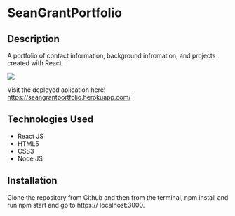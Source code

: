 # SeanGrantPortfolio

## Description
A portfolio of contact information, background infromation, and projects created with React.

<img src="portfoloPic.jpg">

Visit the deployed aplication here! https://seangrantportfolio.herokuapp.com/

## Technologies Used
<ul>
    <li>React JS</li>
    <li>HTML5</li>
    <li>CSS3</li>
    <li>Node JS</li>
</ul>

## Installation
Clone the repository from Github and then from the terminal, npm install and run npm start and go to https:// localhost:3000.
